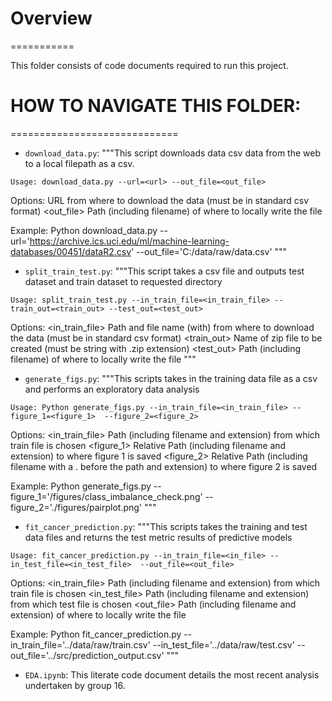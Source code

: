 # Overview
===========

This folder consists of code documents required to run this project. 


# HOW TO NAVIGATE THIS FOLDER:
=============================

* `download_data.py`: """This script downloads data csv data from the web to a local filepath as a csv.

`Usage: download_data.py --url=<url> --out_file=<out_file>` 
 
Options:
<url>               URL from where to download the data (must be in standard csv format)
<out_file>          Path (including filename) of where to locally write the file

Example: Python download_data.py --url='https://archive.ics.uci.edu/ml/machine-learning-databases/00451/dataR2.csv' --out_file='C:/data/raw/data.csv'
"""


* `split_train_test.py`: """This script takes a csv file and outputs test dataset and train dataset to requested directory

`Usage: split_train_test.py --in_train_file=<in_train_file> --train_out=<train_out> --test_out=<test_out>`

Options:
<in_train_file>  Path and file name (with) from where to download the data (must be in standard csv format)
<train_out>      Name of zip file to be created (must be string with .zip extension)
<test_out>       Path (including filename) of where to locally write the file
"""


* `generate_figs.py`: """This scripts takes in the training data file as a csv and performs an exploratory data analysis

`Usage: Python generate_figs.py --in_train_file=<in_train_file> --figure_1=<figure_1>  --figure_2=<figure_2>`
 
Options:
<in_train_file>     Path (including filename and extension) from which train file is chosen
<figure_1>          Relative Path (including filename and extension) to where figure 1 is saved
<figure_2>          Relative Path (including filename with a . before the path and extension) to where figure 2 is saved

Example: Python generate_figs.py  --figure_1='/figures/class_imbalance_check.png'  --figure_2='./figures/pairplot.png'
"""


* `fit_cancer_prediction.py`: """This scripts takes the training and test data files and returns the test metric results of predictive models

`Usage: fit_cancer_prediction.py --in_train_file=<in_file> --in_test_file=<in_test_file>  --out_file=<out_file>` 
 
Options:
<in_train_file>     Path (including filename and extension) from which train file is chosen
<in_test_file>      Path (including filename and extension) from which test file is chosen
<out_file>          Path (including filename and extension) of where to locally write the file

Example: Python fit_cancer_prediction.py --in_train_file='../data/raw/train.csv' --in_test_file='../data/raw/test.csv'
         --out_file='../src/prediction_output.csv'
"""



* `EDA.ipynb`: This literate code document details the most recent analysis undertaken by group 16. 


